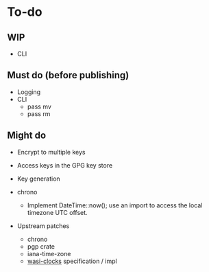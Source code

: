# To-do

## WIP

* CLI

## Must do (before publishing)

* Logging
* CLI
    * pass mv
    * pass rm

## Might do

* Encrypt to multiple keys
* Access keys in the GPG key store
* Key generation

* chrono
    * Implement DateTime<Local>::now(); use an import to access the local timezone UTC offset.

* Upstream patches
    * chrono
    * pgp crate
    * iana-time-zone
    * [wasi-clocks](https://github.com/WebAssembly/wasi-clocks) specification / impl
